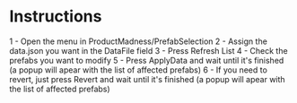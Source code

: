 # Instructions
1 - Open the menu in ProductMadness/PrefabSelection
2 - Assign the data.json you want in the DataFile field
3 - Press Refresh List
4 - Check the prefabs you want to modify
5 - Press ApplyData and wait until it's finished (a popup will apear with the list of affected prefabs)
6 - If you need to revert, just press Revert and wait until it's finished (a popup will apear with the list of affected prefabs)